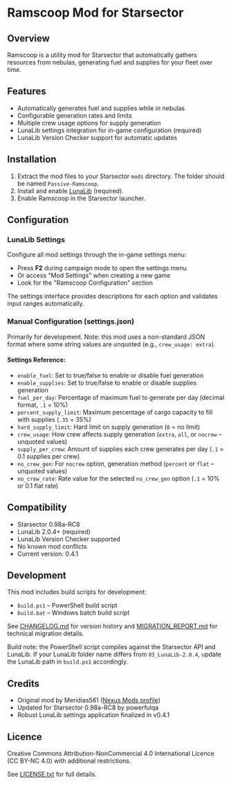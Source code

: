 
# Ramscoop Mod for Starsector

## Overview
Ramscoop is a utility mod for Starsector that automatically gathers resources from nebulas, generating fuel and supplies for your fleet over time.

## Features
- Automatically generates fuel and supplies while in nebulas
- Configurable generation rates and limits
- Multiple crew usage options for supply generation
- LunaLib settings integration for in-game configuration (required)
- LunaLib Version Checker support for automatic updates

## Installation
1. Extract the mod files to your Starsector `mods` directory. The folder should be named `Passive-Ramscoop`.
2. Install and enable [LunaLib](https://fractalsoftworks.com/forum/index.php?topic=25658) (required).
3. Enable Ramscoop in the Starsector launcher.

## Configuration

### LunaLib Settings
Configure all mod settings through the in-game settings menu:
- Press **F2** during campaign mode to open the settings menu
- Or access "Mod Settings" when creating a new game
- Look for the "Ramscoop Configuration" section

The settings interface provides descriptions for each option and validates input ranges automatically.

### Manual Configuration (settings.json)
Primarily for development. Note: this mod uses a non-standard JSON format where some string values are unquoted (e.g., `crew_usage: extra`).

#### Settings Reference:
- `enable_fuel`: Set to true/false to enable or disable fuel generation
- `enable_supplies`: Set to true/false to enable or disable supplies generation
- `fuel_per_day`: Percentage of maximum fuel to generate per day (decimal format, `.1` = 10%)
- `percent_supply_limit`: Maximum percentage of cargo capacity to fill with supplies (`.35` = 35%)
- `hard_supply_limit`: Hard limit on supply generation (`0` = no limit)
- `crew_usage`: How crew affects supply generation (`extra`, `all`, or `nocrew` – unquoted values)
- `supply_per_crew`: Amount of supplies each crew generates per day (`.1` = 0.1 supplies per crew)
- `no_crew_gen`: For `nocrew` option, generation method (`percent` or `flat` – unquoted values)
- `no_crew_rate`: Rate value for the selected `no_crew_gen` option (`.1` = 10% or 0.1 flat rate)

## Compatibility
- Starsector 0.98a-RC8
- LunaLib 2.0.4+ (required)
- LunaLib Version Checker supported
- No known mod conflicts
- Current version: 0.4.1

## Development
This mod includes build scripts for development:
- `build.ps1` – PowerShell build script
- `build.bat` – Windows batch build script

See [CHANGELOG.md](CHANGELOG.md) for version history and [MIGRATION_REPORT.md](MIGRATION_REPORT.md) for technical migration details.

Build note: the PowerShell script compiles against the Starsector API and LunaLib. If your LunaLib folder name differs from `03_LunaLib-2.0.4`, update the LunaLib path in `build.ps1` accordingly.

## Credits
- Original mod by Meridias561 ([Nexus Mods profile](https://next.nexusmods.com/profile/Meridias561))
- Updated for Starsector 0.98a-RC8 by powerfulqa
- Robust LunaLib settings application finalized in v0.4.1

## Licence
Creative Commons Attribution-NonCommercial 4.0 International Licence (CC BY-NC 4.0) with additional restrictions.

See [LICENSE.txt](LICENSE.txt) for full details.
